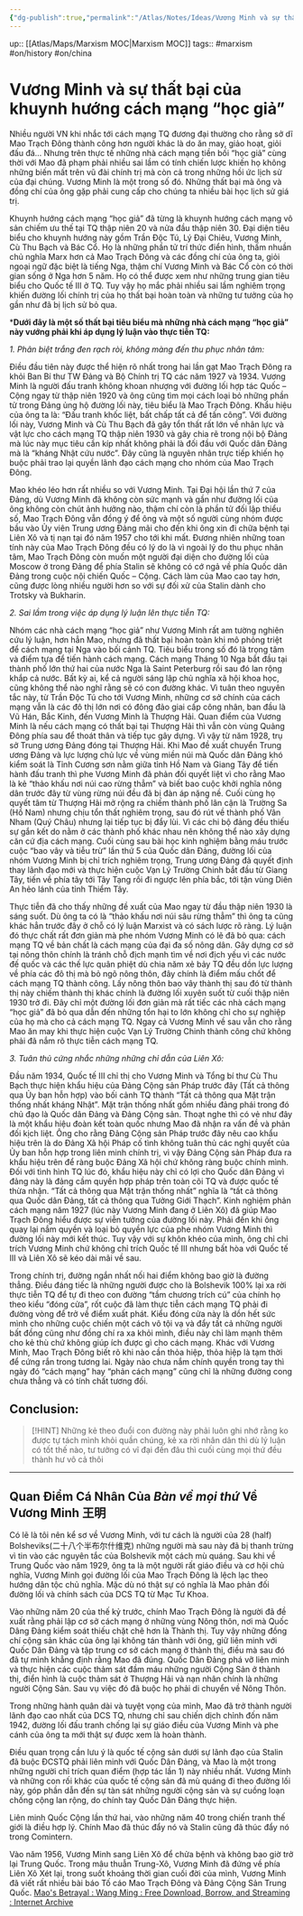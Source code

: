```yaml
---
{"dg-publish":true,"permalink":"/Atlas/Notes/Ideas/Vương Minh và sự thất bại của khuynh hướng cách mạng “học giả”/","noteIcon":""}
---
```


up:: [[Atlas/Maps/Marxism MOC\|Marxism MOC]]
tags:: #marxism #on/history #on/china
# Vương Minh và sự thất bại của khuynh hướng cách mạng “học giả”

Nhiều người VN khi nhắc tới cách mạng TQ đương đại thường cho rằng sở dĩ Mao Trạch Đông thành công hơn người khác là do ăn may, giảo hoạt, giỏi đấu đá… Nhưng trên thực tế những nhà cách mạng tiền bối “học giả” cùng thời với Mao đã phạm phải nhiều sai lầm có tính chiến lược khiến họ không những biến mất trên vũ đài chính trị mà còn cả trong những hồi ức lịch sử của đại chúng. Vương Minh là một trong số đó. Những thất bại mà ông và đồng chí của ông gặp phải cung cấp cho chúng ta nhiều bài học lịch sử giá trị.

Khuynh hướng cách mạng “học giả” đã từng là khuynh hướng cách mạng vô sản chiếm ưu thế tại TQ thập niên 20 và nửa đầu thập niên 30. Đại diện tiêu biểu cho khuynh hướng này gồm Trần Độc Tú, Lý Đại Chiêu, Vương Minh, Cù Thu Bạch và Bác Cổ. Họ là những phần tử trí thức điển hình, thấm nhuần chủ nghĩa Marx hơn cả Mao Trạch Đông và các đồng chí của ông ta, giỏi ngoại ngữ đặc biệt là tiếng Nga, thậm chí Vương Minh và Bác Cổ còn có thời gian sống ở Nga hơn 5 năm. Họ có thể được xem như những trung gian tiêu biểu cho Quốc tế III ở TQ. Tuy vậy họ mắc phải nhiều sai lầm nghiêm trọng khiến đường lối chính trị của họ thất bại hoàn toàn và những tư tưởng của họ gần như đã bị lịch sử bỏ qua.

***Dưới đây là một số thất bại tiêu biểu mà những nhà cách mạng “học giả” này vướng phải khi áp dụng lý luận vào thực tiễn TQ:**

*1. Phân biệt trắng đen rạch ròi, không màng đến thu phục nhân tâm:*

Điều đầu tiên này được thể hiện rõ nhất trong hai lần gạt Mao Trạch Đông ra khỏi Ban Bí thư TW Đảng và Bộ Chính trị TQ các năm 1927 và 1934. Vương Minh là người đấu tranh không khoan nhượng với đường lối hợp tác Quốc – Cộng ngay từ thập niên 1920 và ông cũng tìm mọi cách loại bỏ những phần tử trong Đảng ủng hộ đường lối này, tiêu biểu là Mao Trạch Đông. Khẩu hiệu của ông ta là: “Đấu tranh khốc liệt, bất chấp tất cả để tấn công”. Với đường lối này, Vương Minh và Cù Thu Bạch đã gây tổn thất rất lớn về nhân lực và vật lực cho cách mạng TQ thập niên 1930 và gây chia rẽ trong nội bộ Đảng mà lúc này mục tiêu cần kíp nhất không phải là đối đầu với Quốc dân Đảng mà là “kháng Nhật cứu nước”. Đây cũng là nguyên nhân trực tiếp khiến họ buộc phải trao lại quyền lãnh đạo cách mạng cho nhóm của Mao Trạch Đông.

Mao khéo léo hơn rất nhiều so với Vương Minh. Tại Đại hội lần thứ 7 của Đảng, dù Vương Minh đã không còn sức mạnh và gần như đường lối của ông không còn chút ảnh hưởng nào, thậm chí còn là phần tử đối lập thiểu số, Mao Trạch Đông vẫn đồng ý để ông và một số người cùng nhóm được bầu vào Ủy viên Trung ương Đảng mãi cho đến khi ông xin đi chữa bệnh tại Liên Xô và tị nạn tại đó năm 1957 cho tới khi mất. Đương nhiên những toan tính này của Mao Trạch Đông đều có lý do là vì ngoài lý do thu phục nhân tâm, Mao Trạch Đông còn muốn một người đại diện cho đường lối của Moscow ở trong Đảng để phía Stalin sẽ không có cớ ngả về phía Quốc dân Đảng trong cuộc nội chiến Quốc – Cộng. Cách làm của Mao cao tay hơn, cũng được lòng nhiều người hơn so với sự đối xử của Stalin dành cho Trotsky và Bukharin.

*2. Sai lầm trong việc áp dụng lý luận lên thực tiễn TQ:*

Nhóm các nhà cách mạng “học giả” như Vương Minh rất am tường nghiên cứu lý luận, hơn hẳn Mao, nhưng đã thất bại hoàn toàn khi mô phỏng triệt để cách mạng tại Nga vào bối cảnh TQ. Tiêu biểu trong số đó là trọng tâm và điểm tựa để tiến hành cách mạng. Cách mạng Tháng 10 Nga bắt đầu tại thành phố lớn thứ hai của nước Nga là Saint Peterburg rồi sau đó lan rộng khắp cả nước. Bất kỳ ai, kể cả người sáng lập chủ nghĩa xã hội khoa học, cũng không thể nào nghĩ rằng sẽ có con đường khác. Vì tuân theo nguyên tắc này, từ Trần Độc Tú cho tới Vương Minh, những cơ sở chính của cách mạng vẫn là các đô thị lớn nơi có đông đảo giai cấp công nhân, ban đầu là Vũ Hán, Bắc Kinh, đến Vương Minh là Thượng Hải. Quan điểm của Vương Minh là nếu cách mạng có thất bại tại Thượng Hải thì vẫn còn vùng Quảng Đông phía sau để thoát thân và tiếp tục gây dựng. Vì vậy từ năm 1928, trụ sở Trung ương Đảng đóng tại Thượng Hải. Khi Mao đề xuất chuyển Trung ương Đảng và lực lượng chủ lực về vùng miền núi mà Quốc dân Đảng khó kiểm soát là Tỉnh Cương sơn nằm giữa tỉnh Hồ Nam và Giang Tây để tiến hành đấu tranh thì phe Vương Minh đã phản đối quyết liệt vì cho rằng Mao là kẻ “thảo khấu nơi núi cao rừng thẳm” và biết bao cuộc khởi nghĩa nông dân trước đây từ vùng rừng núi đều đã bị đàn áp nặng nề. Cuối cùng họ quyết tâm từ Thượng Hải mở rộng ra chiếm thành phố lân cận là Trường Sa (Hồ Nam) nhưng chịu tổn thất nghiêm trọng, sau đó rút về thành phố Vân Nham (Quý Châu) nhưng lại tiếp tục bị đẩy lùi. Vì các chi bộ đảng đều thiếu sự gắn kết do nằm ở các thành phố khác nhau nên không thể nào xây dựng căn cứ địa cách mạng. Cuối cùng sau bài học kinh nghiệm bằng máu trước cuộc “bao vây và tiễu trừ” lần thứ 5 của Quốc dân Đảng, đường lối của nhóm Vương Minh bị chỉ trích nghiêm trọng, Trung ương Đảng đã quyết định thay lãnh đạo mới và thực hiện cuộc Vạn Lý Trường Chinh bắt đầu từ Giang Tây, tiến về phía tây tới Tây Tạng rồi đi ngược lên phía bắc, tới tận vùng Diên An hẻo lánh của tỉnh Thiểm Tây.

Thực tiễn đã cho thấy những đề xuất của Mao ngay từ đầu thập niên 1930 là sáng suốt. Dù ông ta có là “thảo khấu nơi núi sâu rừng thẳm” thì ông ta cũng khác hẳn trước đây ở chỗ có lý luận Marxist và có sách lược rõ ràng. Lý luận đó thực chất rất đơn giản mà phe nhóm Vương Minh có lẽ đã bỏ qua: cách mạng TQ về bản chất là cách mạng của đại đa số nông dân. Gây dựng cơ sở tại nông thôn chính là tránh chỗ địch mạnh tìm về nơi địch yếu vì các nước đế quốc và các thế lực quân phiệt dù chia năm xẻ bảy TQ đều dồn lực lượng về phía các đô thị mà bỏ ngõ nông thôn, đây chính là điểm mấu chốt để cách mạng TQ thành công. Lấy nông thôn bao vây thành thị sau đó từ thành thị này chiếm thành thị khác chính là đường lối xuyên suốt từ cuối thập niên 1930 trở đi.
Đây chỉ một đường lối đơn giản mà rất tiếc các nhà cách mạng “học giả” đã bỏ qua dẫn đến những tổn hại to lớn không chỉ cho sự nghiệp của họ mà cho cả cách mạng TQ. Ngay cả Vương Minh về sau vẫn cho rằng Mao ăn may khi thực hiện cuộc Vạn Lý Trường Chinh thành công chứ không phải đã nắm rõ thực tiễn cách mạng TQ.

*3. Tuân thủ cứng nhắc những những chỉ dẫn của Liên Xô:*

Đầu năm 1934, Quốc tế III chỉ thị cho Vương Minh và Tổng bí thư Cù Thu Bạch thực hiện khẩu hiệu của Đảng Cộng sản Pháp trước đây (Tất cả thông qua Ủy ban hỗn hợp) vào bối cảnh TQ thành “Tất cả thông qua Mặt trận thống nhất kháng Nhật”. Mặt trận thống nhất gồm nhiều đảng phái trong đó chủ đạo là Quốc dân Đảng và Đảng Cộng sản. Thoạt nghe thì có vẻ như đây là một khẩu hiệu đoàn kết toàn quốc nhưng Mao đã nhận ra vấn đề và phản đối kịch liệt. Ông cho rằng Đảng Cộng sản Pháp trước đây nêu cao khẩu hiệu trên là do Đảng Xã hội Pháp cố tình không tuân thủ các nghị quyết của Ủy ban hỗn hợp trong liên minh chính trị, vì vậy Đảng Cộng sản Pháp đưa ra khẩu hiệu trên để ràng buộc Đảng Xã hội chứ không ràng buộc chính mình. Đối với tình hình TQ lúc đó, khẩu hiệu này chỉ có lợi cho Quốc dân Đảng vì đảng này là đảng cầm quyền hợp pháp trên toàn cõi TQ và được quốc tế thừa nhận. “Tất cả thông qua Mặt trận thống nhất” nghĩa là “tất cả thông qua Quốc dân Đảng, tất cả thông qua Tưởng Giới Thạch”. Kinh nghiệm phản cách mạng năm 1927 (lúc này Vương Minh đang ở Liên Xô) đã giúp Mao Trạch Đông hiểu được sự viễn tưởng của đường lối này. Phải đến khi ông quay lại nắm quyền và loại bỏ quyền lực của phe nhóm Vương Minh thì đường lối này mới kết thúc. Tuy vậy với sự khôn khéo của mình, ông chỉ chỉ trích Vương Minh chứ không chỉ trích Quốc tế III nhưng bất hòa với Quốc tế III và Liên Xô sẽ kéo dài mãi về sau.

Trong chính trị, đường ngắn nhất nối hai điểm không bao giờ là đường thẳng. Điều đáng tiếc là những người được cho là Bolshevik 100% lại xa rời thực tiễn TQ để tự đi theo con đường “tầm chương trích cú” của chính họ theo kiểu “đóng cửa”, rốt cuộc đã làm thực tiễn cách mạng TQ phải đi đường vòng để trở về điểm xuất phát. Kiểu đóng cửa này là dồn hết sức mình cho những cuộc chiến một cách vô tội vạ và đẩy tất cả những người bất đồng cũng như đồng chí ra xa khỏi mình, điều này chỉ làm mạnh thêm cho kẻ thù chứ không giúp ích được gì cho cách mạng. Khác với Vương Minh, Mao Trạch Đông biết rõ khi nào cần thỏa hiệp, thỏa hiệp là tạm thời để cứng rắn trong tương lai. Ngày nào chưa nắm chính quyền trong tay thì ngày đó “cách mạng” hay “phản cách mạng” cũng chỉ là những đường cong chưa thẳng và có tính chất tương đối.

## Conclusion:
>[!HINT] Những kẻ theo đuổi con đường này phải luôn ghi nhớ rằng ko được tự tách mình khỏi quần chúng, kẻ xa rời nhân dân thì dù lý luận có tốt thế nào, tư tưởng có vĩ đại đến đâu thì cuối cùng mọi thứ đều thành hư vô cả thôi

***
## Quan Điểm Cá Nhân Của *Bàn về mọi thứ* Về Vương Minh 王明

Có lẽ là tôi nên kể sơ về Vương Minh, với tư cách là người của 28 (half) Bolsheviks(二十八个半布尔什维克) những người mà sau này đã bị thanh trừng vì tin vào các nguyên tắc của Bolshevik một cách mù quáng. Sau khi về Trung Quốc vào năm 1929, ông ta là một người rất giáo điều và cơ hội chủ nghĩa, Vương Minh gọi đường lối của Mao Trạch Đông là lệch lạc theo hướng dân tộc chủ nghĩa. Mặc dù nó thật sự có nghĩa là Mao phản đối đường lối và chính sách của DCS TQ từ Mạc Tư Khoa.

Vào những năm 20 của thế kỷ trước, chính Mao Trạch Đông là người đã đề xuất rằng phải lập cơ sở cách mạng ở những vùng Nông thôn, nơi mà Quốc Dâng Đảng kiểm soát thiếu chặt chẽ hơn là Thành thị. Tuy vậy những đồng chí cộng sản khác của ông lại không tán thành với ông, giữ liên minh với Quốc Dân Đảng và tập trung cơ sở cách mạng ở thành thị, điều mà sau đó đã tự mình khẳng định rằng Mao đã đúng. Quốc Dân Đảng phá vỡ liên minh và thực hiện các cuộc thảm sát đầm máu những người Cộng Sản ở thành thị, điển hình là cuộc thảm sát ở Thượng Hải và nạn nhân chính là những người Cộng Sản. Sau vụ việc đó đã buộc họ phải di chuyển về Nông Thôn.

Trong những hành quân dài và tuyệt vọng của mình, Mao đã trở thành người lãnh đạo cao nhất của DCS TQ, nhưng chỉ sau chiến dịch chỉnh đốn năm 1942, đường lối đấu tranh chống lại sự giáo điều của Vương Minh và phe cánh của ông ta mới thật sự được xem là hoàn thành.

Điều quan trọng cần lưu ý là quốc tế cộng sản dưới sự lãnh đạo của Stalin đã buộc ĐCSTQ phải liên minh với Quốc Dân Đảng, và Mao là một trong những người chỉ trích quan điểm (hợp tác lần 1) này nhiều nhất. Vương Minh và những con rối khác của quốc tế cộng sản đã mù quáng đi theo đường lối này, góp phần dẫn đến sự tàn sát những người cộng sản và sự cuồng loạn chống cộng lan rộng, do chính tay Quốc Dân Đảng thực hiện.

Liên minh Quốc Cộng lần thứ hai, vào những năm 40 trong chiến tranh thế giới là điều hợp lý. Chính Mao đã thúc đẩy nó và Stalin cũng đã thúc đẩy nó trong Comintern.

Vào năm 1956, Vương Minh sang Liên Xô để chửa bệnh và không bao giờ trở lại Trung Quốc. Trong mâu thuẫn Trung-Xô, Vương Minh đã đứng về phía Liên Xô Xét lại, trong suốt khoảng thời gian cuối đời của mình, Vương Minh đã viết rất nhiều bài báo Tố cáo Mao Trạch Đông và Đảng Cộng Sản Trung Quốc.
[Mao's Betrayal : Wang Ming : Free Download, Borrow, and Streaming : Internet Archive](https://archive.org/details/MaosBetrayal/mode/1)